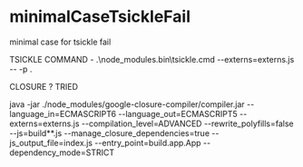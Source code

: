 # minimalCaseTsickleFail
minimal case for tsickle fail

TSICKLE COMMAND - .\node_modules\.bin\tsickle.cmd --externs=externs.js -- -p .

CLOSURE ? TRIED 

java -jar ./node_modules/google-closure-compiler/compiler.jar --language_in=ECMASCRIPT6 --language_out=ECMASCRIPT5 --externs=externs.js --compilation_level=ADVANCED --rewrite_polyfills=false --js=build\**.js --manage_closure_dependencies=true --js_output_file=index.js --entry_point=build.app.App --dependency_mode=STRICT
